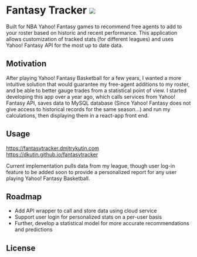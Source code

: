 # Fantasy Tracker   ![](https://github.com/dkutin/fantasytracker/workflows/Deployment/badge.svg)
Built for NBA Yahoo! Fantasy games to recommend free agents to add to your roster based on historic and recent performance. This application allows customization of tracked stats (for different leagues) and uses Yahoo! Fantasy API for the most up to date data. 

## Motivation
After playing Yahoo! Fantasy Basketball for a few years, I wanted a more intuitive solution that would guarantee my free-agent additions to my roster, and be able to better gauge trades from a statistical point of view. I started developing this app over a year ago, which calls services from Yahoo! Fantasy API, saves data to MySQL database (Since Yahoo! Fantasy does not give access to historical records for the same season...) and run my calculations, then displaying them in a react-app front end. 

## Usage
https://fantasytracker.dmitrykutin.com
https://dkutin.github.io/fantasytracker

Current implementation pulls data from my league, though user log-in feature to be added soon to provide a personalized report for any user playing Yahoo! Fantasy Basketball. 

## Roadmap
- Add API wrapper to call and store data using cloud service
- Support user login for personalized stats on a per-user basis
- Further, develop a statistical model for more accurate recommendations and predictions

## License 
